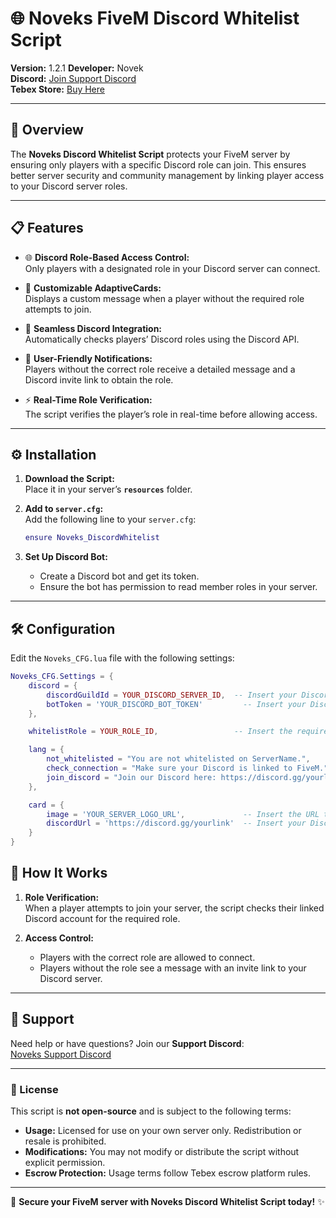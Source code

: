 # 🌐 Noveks FiveM Discord Whitelist Script

**Version:** 1.2.1
**Developer:** Novek  
**Discord:** [Join Support Discord](https://discord.gg/8q8BnmgXq2)  
**Tebex Store:** [Buy Here](https://noveks-workspace.tebex.io/package/6546483)  

---

## 📄 Overview

The **Noveks Discord Whitelist Script** protects your FiveM server by ensuring only players with a specific Discord role can join. This ensures better server security and community management by linking player access to your Discord server roles.

---

## 📋 Features

- 🌐 **Discord Role-Based Access Control:**  
  Only players with a designated role in your Discord server can connect.

- 🎨 **Customizable AdaptiveCards:**  
  Displays a custom message when a player without the required role attempts to join.

- 🔗 **Seamless Discord Integration:**  
  Automatically checks players’ Discord roles using the Discord API.

- 👋 **User-Friendly Notifications:**  
  Players without the correct role receive a detailed message and a Discord invite link to obtain the role.

- ⚡ **Real-Time Role Verification:**  
  The script verifies the player’s role in real-time before allowing access.

---

## ⚙️ Installation

1. **Download the Script:**  
   Place it in your server’s **`resources`** folder.

2. **Add to `server.cfg`:**  
   Add the following line to your `server.cfg`:
   ```lua
   ensure Noveks_DiscordWhitelist
   ```

3. **Set Up Discord Bot:**  
   - Create a Discord bot and get its token.
   - Ensure the bot has permission to read member roles in your server.

---

## 🛠️ Configuration

Edit the `Noveks_CFG.lua` file with the following settings:

```lua
Noveks_CFG.Settings = {
    discord = {
        discordGuildId = YOUR_DISCORD_SERVER_ID,  -- Insert your Discord server ID
        botToken = 'YOUR_DISCORD_BOT_TOKEN'         -- Insert your Discord bot token
    },

    whitelistRole = YOUR_ROLE_ID,                 -- Insert the required Discord role ID

    lang = {
        not_whitelisted = "You are not whitelisted on ServerName.",  
        check_connection = "Make sure your Discord is linked to FiveM.",
        join_discord = "Join our Discord here: https://discord.gg/yourlink"  -- Insert your Discord invite link
    },

    card = {
        image = 'YOUR_SERVER_LOGO_URL',             -- Insert the URL to your server logo
        discordUrl = 'https://discord.gg/yourlink'  -- Insert your Discord invite link
    }
}
```

## 📢 How It Works

1. **Role Verification:**  
   When a player attempts to join your server, the script checks their linked Discord account for the required role.

2. **Access Control:**  
   - Players with the correct role are allowed to connect.  
   - Players without the role see a message with an invite link to your Discord server.

---

## 💬 Support

Need help or have questions? Join our **Support Discord**:  
[Noveks Support Discord](https://discord.gg/8q8BnmgXq2)

---

### 📑 License

This script is **not open-source** and is subject to the following terms:  

- **Usage:** Licensed for use on your own server only. Redistribution or resale is prohibited.  
- **Modifications:** You may not modify or distribute the script without explicit permission.  
- **Escrow Protection:** Usage terms follow Tebex escrow platform rules.  

---

🚀 **Secure your FiveM server with Noveks Discord Whitelist Script today!** ✨
